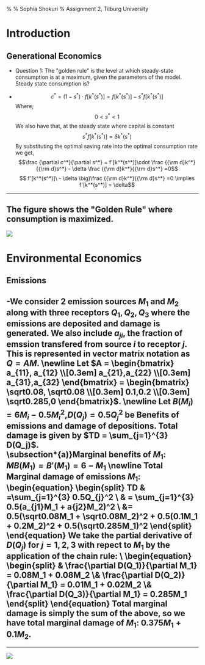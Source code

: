 % 
% Sophia Shokuri
% Assignment 2, Tilburg University



Introduction
================

Generational Economics
----------

- Question 1: The "golden rule" is the level at which steady-state consumption is at a maximum, given the parameters of the model. Steady state consumption is?


- 
	$$c^* = (1-s^*)\cdot f[k^*(s^*)] = f[k^*(s^*)]  - s^*f[k^*(s^*)]$$
	Where, $$ 0<s^*<1$$
	We also have that, at the steady state where capital is constant
	$$s^*f[k^*(s^*)] = \delta k^*(s^*)$$
	By substituting the optimal saving rate into the optimal consumption rate we get,
	$$\frac {\partial c^*}{\partial s^*} = f'[k^*(s^*)]\cdot \frac {{\rm d}k^*}{{\rm d}s^*} - \delta \frac {{\rm d}k^*}{{\rm d}s^*} =0$$
	$$ f'[k^*(s^*)]\ - \delta \big)\frac {{\rm d}k^*}{{\rm d}s^*} =0 \implies f'[k^*(s^*)] = \delta$$

--------


The figure shows the "Golden Rule" where consumption is maximized.
-  
![](http://www.lidderdale.com/econ/311/gifs/Fig3-9.gif)
 

Environmental Economics
=================

Emissions
-----------

-We consider 2 emission sources $M_1$ and $M_2$ along with  three receptors $Q_1,Q_2,Q_3$ where the emissions are deposited and damage is generated. We also include $a_{ji}$, the fraction of emssion transfered from source $i$ to receptor $j$.  This is represented in vector matrix notation as $Q=AM$. \newline Let $A = \begin{bmatrix} a_{11}, a_{12} \\[0.3em] a_{21},a_{22} \\[0.3em] a_{31},a_{32} \end{bmatrix} = \begin{bmatrix} \sqrt0.08, \sqrt0.08 \\[0.3em] 0.1,0.2 \\[0.3em] \sqrt0.285,0 \end{bmatrix}$. \newline
Let $B(M_i) = 6M_i-0.5M_{i}^2$,$D(Q_j)=0.5Q_{j}^2$ be Benefits of emissions and damage of depositions. Total damage is given by $TD = \sum_{j=1}^{3} D(Q_j)$.      
\subsection*{a)}Marginal benefits of $M_1$: $MB(M_1)=B'(M_1)=6-M_1$ \newline 
Total Marginal damage of emissions $M_1$: 
\begin{equation} 
\begin{split} TD & =\sum_{j=1}^{3} 0.5Q_{j}^2  \\ & = \sum_{j=1}^{3} 0.5(a_{j1}M_1 + a{j2}M_2)^2 \\ &= 0.5(\sqrt0.08M_1 + \sqrt0.08M_2)^2 + 0.5(0.1M_1 + 0.2M_2)^2 + 0.5(\sqrt0.285M_1)^2 
\end{split}
\end{equation}
We take the partial derivative of $D(Q_j)$ for $j = 1,2,3$ with repect to $M_1$ by the application of the chain rule: \\
\begin{equation}
\begin{split}
& \frac{\partial D(Q_1)}{\partial M_1} = 0.08M_1 + 0.08M_2
\\& \frac{\partial D(Q_2)}{\partial M_1} = 0.01M_1 + 0.02M_2
\\& \frac{\partial D(Q_3)}{\partial M_1} = 0.285M_1
\end{split}
\end{equation}
Total marginal damage is simply the sum of the above, so we have total marginal damage of $M_1$: $0.375M_1 + 0.1M_2$.
-------


---------
![](http://1.bp.blogspot.com/-RDo5BL14ptI/TwbF_pKLFDI/AAAAAAAAAjU/5EUPvgGaL-k/s1600/Pollution+in+China+smog.jpg)


